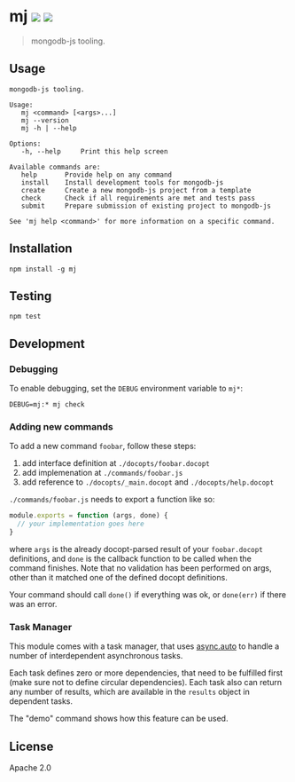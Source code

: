 # mj [![][travis_img]][travis_url] [![][npm_img]][npm_url]

> mongodb-js tooling.

## Usage

```
mongodb-js tooling.

Usage:
   mj <command> [<args>...]
   mj --version
   mj -h | --help

Options:
   -h, --help     Print this help screen

Available commands are:
   help       Provide help on any command
   install    Install development tools for mongodb-js
   create     Create a new mongodb-js project from a template
   check      Check if all requirements are met and tests pass
   submit     Prepare submission of existing project to mongodb-js

See 'mj help <command>' for more information on a specific command.
```

## Installation

```
npm install -g mj
```

## Testing

```
npm test
```

## Development

### Debugging

To enable debugging, set the `DEBUG` environment variable to `mj*`:

```
DEBUG=mj:* mj check
```

### Adding new commands

To add a new command `foobar`, follow these steps:

1. add interface definition at `./docopts/foobar.docopt`
2. add implemenation at `./commands/foobar.js`
3. add reference to `./docopts/_main.docopt` and `./docopts/help.docopt`

`./commands/foobar.js` needs to export a function like so:

```js
module.exports = function (args, done) {
  // your implementation goes here
}
```

where `args` is the already docopt-parsed result of your `foobar.docopt` definitions, and `done` is the callback function to be called when the command finishes. Note that no validation has been performed on args, other than it matched one of the defined docopt definitions.

Your command should call `done()` if everything was ok, or `done(err)` if there was an error.

### Task Manager

This module comes with a task manager, that uses [async.auto](https://github.com/caolan/async#autotasks-callback) to handle a number of interdependent asynchronous tasks.

Each task defines zero or more dependencies, that need to be fulfilled first (make sure not to define circular dependencies). Each task also can return any number of results, which are available in the `results` object in dependent tasks.

The "demo" command shows how this feature can be used.


## License

Apache 2.0

[travis_img]: https://img.shields.io/travis/mongodb-js/mj.svg?style=flat-square
[travis_url]: https://travis-ci.org/mongodb-js/mj
[npm_img]: https://img.shields.io/npm/v/mj.svg?style=flat-square
[npm_url]: https://www.npmjs.org/package/mj
